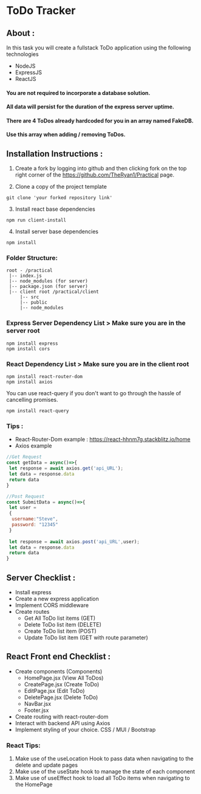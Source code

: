 # ToDo Tracker

## About : 
In this task you will create a fullstack ToDo application using the following technologies

- NodeJS
- ExpressJS
- ReactJS

#### You are not required to incorporate a database solution. 
#### All data will persist for the duration of the express server uptime.
#### There are 4 ToDos already hardcoded for you in an array named FakeDB. 
#### Use this array when adding / removing ToDos.


## Installation Instructions : 
1. Create a fork by logging into github and then clicking fork on the top right corner of the https://github.com/TheRyan1/Practical page.

2. Clone a copy of the project template 
```
git clone 'your forked repository link'
```
3. Install react base dependencies
 ```
npm run client-install
 ```
4. Install server base dependencies
 ```
npm install
 ```
### Folder Structure:
```
root - /practical
 |-- index.js
 |-- node_modules (for server)
 |-- package.json (for server)
 |-- client root /practical/client
     |-- src
     |-- public
     |-- node_modules
```
           
### Express Server Dependency List > Make sure you are in the server root
```
npm install express
npm install cors
```
### React Dependency List > Make sure you are in the client root
```
npm install react-router-dom
npm install axios
```
You can use react-query if you don't want to go through the hassle of cancelling promises. 
```
npm install react-query
```
### Tips : 
- React-Router-Dom example : https://react-hhnm7g.stackblitz.io/home
- Axios example
```JavaScript
//Get Request
const getData = async()=>{
 let response = await axios.get('api_URL');
 let data = response.data
 return data
}

//Post Request
const SubmitData = async()=>{
 let user = 
 {
  username:"Steve",
  password: "12345"
 }
 
 let response = await axios.post('api_URL',user);
 let data = response.data
 return data
}
```

## Server Checklist : 

* Install express
* Create a new express application
* Implement CORS middleware
* Create routes
  * Get All ToDo list items (GET)
  * Delete ToDo list item (DELETE)
  * Create ToDo list item (POST)
  * Update ToDo list item (GET with route parameter)

## React Front end Checklist : 

* Create components (Components)
  * HomePage.jsx (View All ToDos)
  * CreatePage.jsx (Create ToDo)
  * EditPage.jsx (Edit ToDo)
  * DeletePage.jsx (Delete ToDo) 
  * NavBar.jsx
  * Footer.jsx
* Create routing with react-router-dom
* Interact with backend API using Axios
* Implement styling of your choice. CSS / MUI / Bootstrap

### React Tips:

1) Make use of the useLocation Hook to pass data when navigating to the delete and update pages
2) Make use of the useState hook to manage the state of each component
3) Make use of useEffect hook to load all ToDo items when navigating to the HomePage




